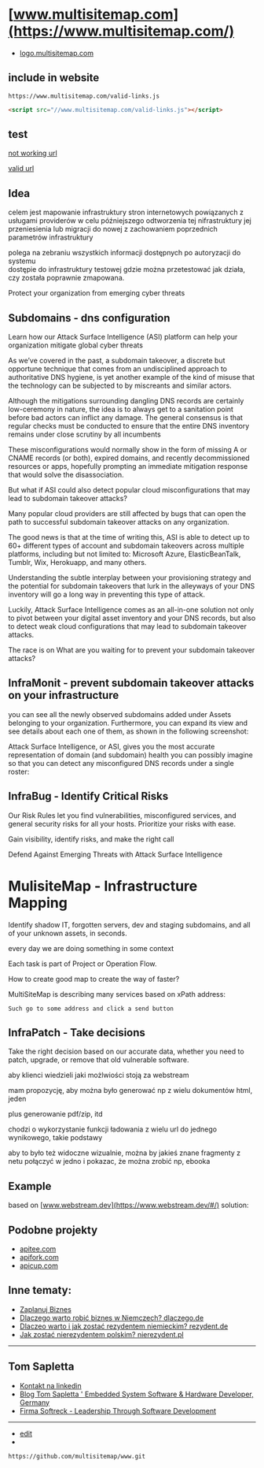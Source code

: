 # [www.multisitemap.com](https://www.multisitemap.com/)

+ [logo.multisitemap.com](https://logo.multisitemap.com/)


## include in website

```
https://www.multisitemap.com/valid-links.js
```


```html
<script src="//www.multisitemap.com/valid-links.js"></script>
```

<script src="valid-links.js"></script>


## test

<a href="//www.multisitemap123.com/valid-links.js">not working url</a>

<a href="//www.multisitemap.com/valid-links.js">valid url</a>

## Idea

celem jest mapowanie infrastruktury stron internetowych powiązanych z usługami providerów
w celu późniejszego odtworzenia tej nifrastruktury
jej przeniesienia lub migracji do nowej z zachowaniem poprzednich parametrów infrastruktury

polega na zebraniu wszystkich informacji dostępnych po autoryzacji do systemu\
dostępie do infrastruktury testowej gdzie można przetestować jak działa, czy została poprawnie zmapowana.

Protect your organization from emerging cyber threats



## Subdomains - dns configuration

Learn how our Attack Surface Intelligence (ASI) platform can help your organization mitigate global cyber threats

As we’ve covered in the past, a subdomain takeover, a discrete but opportune technique that comes from an undisciplined approach to authoritative DNS hygiene, is yet another example of the kind of misuse that the technology can be subjected to by miscreants and similar actors.

Although the mitigations surrounding dangling DNS records are certainly low-ceremony in nature, the idea is to always get to a sanitation point before bad actors can inflict any damage. The general consensus is that regular checks must be conducted to ensure that the entire DNS inventory remains under close scrutiny by all incumbents


These misconfigurations would normally show in the form of missing A or CNAME records (or both), expired domains, and recently decommissioned resources or apps, hopefully prompting an immediate mitigation response that would solve the disassociation.

But what if ASI could also detect popular cloud misconfigurations that may lead to subdomain takeover attacks?

Many popular cloud providers are still affected by bugs that can open the path to successful subdomain takeover attacks on any organization. 

The good news is that at the time of writing this, ASI is able to detect up to 60+ different types of account and subdomain takeovers across multiple platforms, including but not limited to: Microsoft Azure, ElasticBeanTalk, Tumblr, Wix, Herokuapp, and many others.




Understanding the subtle interplay between your provisioning strategy and the potential for subdomain takeovers that lurk in the alleyways of your DNS inventory will go a long way in preventing this type of attack.

Luckily, Attack Surface Intelligence comes as an all-in-one solution not only to pivot between your digital asset inventory and your DNS records, but also to detect weak cloud configurations that may lead to subdomain takeover attacks.



The race is on What are you waiting for to prevent your subdomain takeover attacks?



## InfraMonit - prevent subdomain takeover attacks on your infrastructure

you can see all the newly observed subdomains added under Assets belonging to your organization. Furthermore, you can expand its view and see details about each one of them, as shown in the following screenshot:

Attack Surface Intelligence, or ASI, gives you the most accurate representation of domain (and subdomain) health you can possibly imagine so that you can detect any misconfigured DNS records under a single roster:




## InfraBug - Identify Critical Risks

Our Risk Rules let you find vulnerabilities, misconfigured services, and general security risks for all your hosts. Prioritize your risks with ease.

Gain visibility, identify risks, and make the right call

Defend Against Emerging Threats with Attack Surface Intelligence







# MulisiteMap - Infrastructure Mapping

Identify shadow IT, forgotten servers, dev and staging subdomains,
and all of your unknown assets, in seconds.


every day we are doing something in some context

Each task is part of Project or Operation Flow.

How to create good map to create the way of faster?

MultiSiteMap is describing many services based on xPath address:

    Such go to some address and click a send button





## InfraPatch - Take decisions

Take the right decision based on our accurate data, whether you need to patch, upgrade, or remove that old vulnerable software.





aby klienci wiedzieli jaki możlwiości stoją za webstream

mam propozycję, aby można było generować np z wielu dokumentów html, jeden

plus generowanie pdf/zip, itd

chodzi o wykorzystanie funkcji ładowania z wielu url do jednego wynikowego, takie podstawy

aby to było też widoczne wizualnie, można by jakieś znane fragmenty z netu połączyć w jedno i pokazac, że można zrobić np, ebooka





## Example

based on [www.webstream.dev](https://www.webstream.dev/#/) solution:





## Podobne projekty
+ [apitee.com](https://www.apitee.com/)
+ [apifork.com](https://www.apifork.com/)
+ [apicup.com](https://www.apicup.com/)


## Inne tematy:

+ [Zaplanuj Biznes](https://www.zaplanujbiznes.pl/)
+ [Dlaczego warto robić biznes w Niemczech? dlaczego.de](https://www.dlaczego.de)
+ [Dlaczeo warto i jak zostać rezydentem niemieckim? rezydent.de](https://www.rezydent.de)
+ [Jak zostać nierezydentem polskim? nierezydent.pl](https://www.nierezydent.pl/)


---

## Tom Sapletta
+ [Kontakt na linkedin](https://www.linkedin.com/in/tom-sapletta-com/)
+ [Blog Tom Sapletta ' Embedded System Software & Hardware Developer, Germany](https://tom.sapletta.pl/)
+ [Firma Softreck - Leadership Through Software Development](https://softreck.pl/)


---
+ [edit](https://github.com/multisitemap/www/edit/main/README.md)
+ 
```
https://github.com/multisitemap/www.git
```
